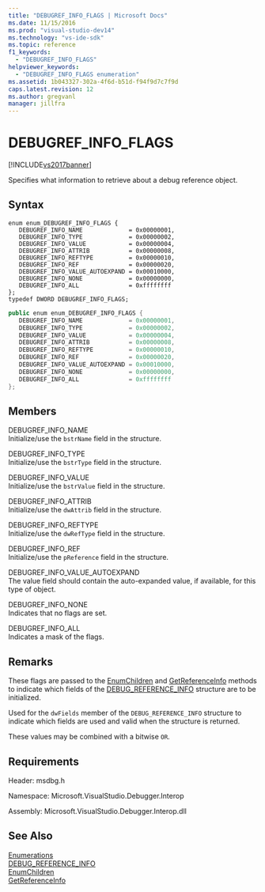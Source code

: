 ```yaml
---
title: "DEBUGREF_INFO_FLAGS | Microsoft Docs"
ms.date: 11/15/2016
ms.prod: "visual-studio-dev14"
ms.technology: "vs-ide-sdk"
ms.topic: reference
f1_keywords: 
  - "DEBUGREF_INFO_FLAGS"
helpviewer_keywords: 
  - "DEBUGREF_INFO_FLAGS enumeration"
ms.assetid: 1b043327-302a-4f6d-b51d-f94f9d7c7f9d
caps.latest.revision: 12
ms.author: gregvanl
manager: jillfra
---
```

# DEBUGREF_INFO_FLAGS
[!INCLUDE[vs2017banner](../../../includes/vs2017banner.md)]

Specifies what information to retrieve about a debug reference object.  
  
## Syntax  
  
```cpp#  
enum enum_DEBUGREF_INFO_FLAGS {   
   DEBUGREF_INFO_NAME             = 0x00000001,  
   DEBUGREF_INFO_TYPE             = 0x00000002,  
   DEBUGREF_INFO_VALUE            = 0x00000004,  
   DEBUGREF_INFO_ATTRIB           = 0x00000008,  
   DEBUGREF_INFO_REFTYPE          = 0x00000010,  
   DEBUGREF_INFO_REF              = 0x00000020,  
   DEBUGREF_INFO_VALUE_AUTOEXPAND = 0x00010000,  
   DEBUGREF_INFO_NONE             = 0x00000000,  
   DEBUGREF_INFO_ALL              = 0xffffffff  
};  
typedef DWORD DEBUGREF_INFO_FLAGS;  
```  
  
```csharp  
public enum enum_DEBUGREF_INFO_FLAGS {   
   DEBUGREF_INFO_NAME             = 0x00000001,  
   DEBUGREF_INFO_TYPE             = 0x00000002,  
   DEBUGREF_INFO_VALUE            = 0x00000004,  
   DEBUGREF_INFO_ATTRIB           = 0x00000008,  
   DEBUGREF_INFO_REFTYPE          = 0x00000010,  
   DEBUGREF_INFO_REF              = 0x00000020,  
   DEBUGREF_INFO_VALUE_AUTOEXPAND = 0x00010000,  
   DEBUGREF_INFO_NONE             = 0x00000000,  
   DEBUGREF_INFO_ALL              = 0xffffffff  
};  
```  
  
## Members  
 DEBUGREF_INFO_NAME  
 Initialize/use the `bstrName` field in the structure.  
  
 DEBUGREF_INFO_TYPE  
 Initialize/use the `bstrType` field in the structure.  
  
 DEBUGREF_INFO_VALUE  
 Initialize/use the `bstrValue` field in the structure.  
  
 DEBUGREF_INFO_ATTRIB  
 Initialize/use the `dwAttrib` field in the structure.  
  
 DEBUGREF_INFO_REFTYPE  
 Initialize/use the `dwRefType` field in the structure.  
  
 DEBUGREF_INFO_REF  
 Initialize/use the `pReference` field in the structure.  
  
 DEBUGREF_INFO_VALUE_AUTOEXPAND  
 The value field should contain the auto-expanded value, if available, for this type of object.  
  
 DEBUGREF_INFO_NONE  
 Indicates that no flags are set.  
  
 DEBUGREF_INFO_ALL  
 Indicates a mask of the flags.  
  
## Remarks  
 These flags are passed to the [EnumChildren](../../../extensibility/debugger/reference/idebugreference2-enumchildren.md) and [GetReferenceInfo](../../../extensibility/debugger/reference/idebugreference2-getreferenceinfo.md) methods to indicate which fields of the [DEBUG_REFERENCE_INFO](../../../extensibility/debugger/reference/debug-reference-info.md) structure are to be initialized.  
  
 Used for the `dwFields` member of the `DEBUG_REFERENCE_INFO` structure to indicate which fields are used and valid when the structure is returned.  
  
 These values may be combined with a bitwise `OR`.  
  
## Requirements  
 Header: msdbg.h  
  
 Namespace: Microsoft.VisualStudio.Debugger.Interop  
  
 Assembly: Microsoft.VisualStudio.Debugger.Interop.dll  
  
## See Also  
 [Enumerations](../../../extensibility/debugger/reference/enumerations-visual-studio-debugging.md)   
 [DEBUG_REFERENCE_INFO](../../../extensibility/debugger/reference/debug-reference-info.md)   
 [EnumChildren](../../../extensibility/debugger/reference/idebugreference2-enumchildren.md)   
 [GetReferenceInfo](../../../extensibility/debugger/reference/idebugreference2-getreferenceinfo.md)

